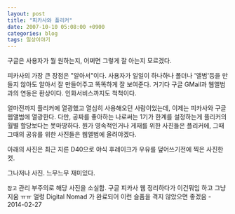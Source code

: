 ```yaml
---
layout: post
title: "피카사와 플리커"
date: 2007-10-10 05:08:00 +0900
categories: blog
tags: 일상이야기
---
```


구글은 사용자가 뭘 원하는지, 어쩌면 그렇게 잘 아는지 모르겠다.

피카사의 가장 큰 장점은 "알아서"이다. 사용자가 일일이 하나하나 폴더나 '앨범'등을 만들지 않아도 알아서 잘 만들어주고 똑똑하게 잘 보여준다. 거기다 구글 GMail과 웹앨범과의 연동은 환상이다. 인화서비스까지도 척척이다.

얼마전까지 플리커에 열광했고 열심히 사용해오던 사람이었는데, 이제는 피카사와 구글 웹앨범에 열광한다. 다만, 공짜를 좋아하는 나로써는 1기가 한계를 설정하는게 플리커의 월별 할당보다는 못마땅하다. 뭔가 영속적인거나 게재를 위한 사진들은 플리커에, 그때그때의 공유를 위한 사진들은 웹앨범에 올려야겠다.

아래의 사진은 최근 지른 D40으로 야식 후레이크가 우유를 덮어쓰기전에 찍은 사진한컷.

그나저나 사진. 느무느무 재미있다.

```참고``` 관리 부주의로 해당 사진을 소실함. 구글 피카사 웹 정리하다가 이건뭐임 하고 그냥 지움 ㅠㅠ 얼렁 Digital Nomad 가 완료되어 이런 슬픔을 격지 않았으면 좋겠음 - 2014-02-27

